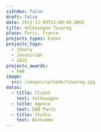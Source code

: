 ```yaml
---
isIndex: false
draft: false
date: 2013-12-09T22:00:00.000Z
title: Volkswagen Touareg
place: Paris, France
projects_types: Event
projects_tags:
  - jQuery
  - Javascript
  - SASS
projects_awards:
  - FWA
image:
  src: /images/uploads/touareg.jpg
datas:
  - title: Client
    text: Volkswagen
  - title: Agence
    text: DDB Paris
  - title: Studio
    text: Bonhomme
---
```

